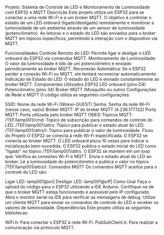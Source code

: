 Projeto: Sistema de Controle de LED e Monitoramento de Luminosidade com ESP32 e MQTT
Descrição
Este projeto utiliza um ESP32 para se conectar a uma rede Wi-Fi e a um broker MQTT. O objetivo é controlar o estado de um LED onboard (ligado/desligado) remotamente e monitorar a luminosidade de um ambiente através de um sensor de luminosidade (potenciômetro). As leituras e o estado do LED são enviados para o broker MQTT em tópicos específicos, permitindo a interação com o dispositivo via MQTT.

Funcionalidades
Controle Remoto do LED: Permite ligar e desligar o LED onboard do ESP32 via comandos MQTT.
Monitoramento de Luminosidade: O valor da luminosidade é lido de um potenciômetro e enviado periodicamente ao broker MQTT.
Reconexão Automática: Se o ESP32 perder a conexão Wi-Fi ou MQTT, ele tentará reconectar automaticamente.
Indicação de Estado do LED: O estado do LED é enviado constantemente ao broker MQTT.
Componentes Utilizados
ESP32
LED onboard (pino D4)
Potenciômetro (pino 34)
Broker MQTT (Mosquitto ou outro)
Configurações de Rede e MQTT
O código utiliza as seguintes configurações:

SSID: Nome da rede Wi-Fi (Wokwi-GUEST)
Senha: Senha da rede Wi-Fi (nesse caso, vazio)
Broker MQTT: IP do broker MQTT (4.236.177.132)
Porta MQTT: Porta utilizada pelo broker MQTT (1883)
Tópicos MQTT:
/TEF/lamp001/cmd: Tópico de subscrição para comandos de controle do LED.
/TEF/lamp001/attrs: Tópico para publicar o estado atual do LED.
/TEF/lamp001/attrs/l: Tópico para publicar o valor de luminosidade.
Fluxo do Projeto
O ESP32 se conecta à rede Wi-Fi especificada.
O ESP32 se conecta ao broker MQTT.
O LED onboard pisca 10 vezes para indicar a inicialização bem-sucedida.
O ESP32 publica o estado inicial do LED como "ligado" no tópico /TEF/lamp001/attrs.
O ESP32 se mantém em um loop que:
Verifica as conexões Wi-Fi e MQTT.
Envia o estado atual do LED ao broker.
Lê a luminosidade do potenciômetro e publica o valor no tópico /TEF/lamp001/attrs/l.
Comandos MQTT
Os comandos MQTT aceitos para o controle do LED são:

Ligar LED: lamp001@on|
Desligar LED: lamp001@off|
Como Usar
Faça o upload do código para o ESP32 utilizando a IDE Arduino.
Certifique-se de que o broker MQTT esteja funcionando e acessível pelo IP configurado.
Abra o monitor serial na IDE para verificar as mensagens de debug.
Utilize um cliente MQTT para enviar os comandos de controle do LED e receber os valores de luminosidade.
Dependências
Este projeto utiliza as seguintes bibliotecas:

WiFi.h: Para conectar o ESP32 à rede Wi-Fi.
PubSubClient.h: Para realizar a comunicação via protocolo MQTT.
